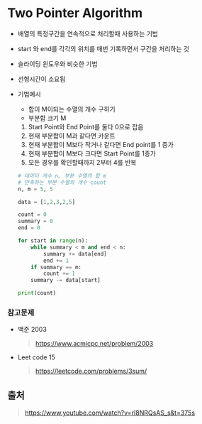 # Two Pointer Algorithm

- 배열의 특정구간을 연속적으로 처리할때 사용하는 기법

- start 와 end를 각각의 위치를 매번 기록하면서 구간을 처리하는 것

- 슬라이딩 윈도우와 비슷한 기법

- 선형시간이 소요됨

- 기법예시

  - 합이 M이되는 수열의 개수 구하기
  - 부분합 크기 M

  1. Start Point와 End Point를 둘다 0으로 잡음
  2. 현재 부분합이 M과 같다면 카운트
  3. 현재 부분합이 M보다 작거나 같다면 End point를 1 증가
  4. 현재 부분합이 M보다 크다면 Start Point를 1증가
  5. 모든 경우를 확인할때까지 2부터 4를 반복

  ```python
  # 데이터 개수 n, 부분 수열의 합 m
  # 만족하는 부분 수열의 개수 count
  n, m = 5, 5
  
  data = [1,2,3,2,5]
  
  count = 0
  summary = 0
  end = 0
  
  for start in range(n):
      while summary < m and end < n:
          summary += data[end]
          end += 1
      if summary == m:
          count += 1
      summary -= data[start]
  
  print(count)
  ```

  

### 참고문제

- 백준 2003 

  > https://www.acmicpc.net/problem/2003
  
- Leet code 15

  > https://leetcode.com/problems/3sum/



## 출처

> https://www.youtube.com/watch?v=rI8NRQsAS_s&t=375s